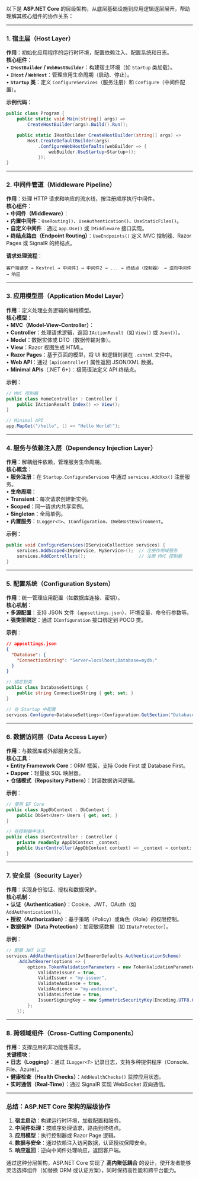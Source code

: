 以下是 **ASP.NET Core** 的层级架构，从底层基础设施到应用逻辑逐层展开，帮助理解其核心组件的协作关系：

---

### 1. **宿主层（Host Layer）**  
**作用**：初始化应用程序的运行时环境，配置依赖注入、配置系统和日志。  
**核心组件**：  
• **`IHostBuilder` / `WebHostBuilder`**：构建宿主环境（如 `Startup` 类加载）。  
• **`IHost` / `WebHost`**：管理应用生命周期（启动、停止）。  
• **`Startup` 类**：定义 `ConfigureServices`（服务注册）和 `Configure`（中间件配置）。  

**示例代码**：  
```csharp
public class Program {
    public static void Main(string[] args) => 
        CreateHostBuilder(args).Build().Run();

    public static IHostBuilder CreateHostBuilder(string[] args) =>
        Host.CreateDefaultBuilder(args)
            .ConfigureWebHostDefaults(webBuilder => {
                webBuilder.UseStartup<Startup>();
            });
}
```

---

### 2. **中间件管道（Middleware Pipeline）**  
**作用**：处理 HTTP 请求和响应的流水线，按注册顺序执行中间件。  
**核心组件**：  
• **中间件（Middleware）**：  
  • **内置中间件**：`UseRouting()`、`UseAuthentication()`、`UseStaticFiles()`。  
  • **自定义中间件**：通过 `app.Use()` 或 `IMiddleware` 接口实现。  
• **终结点路由（Endpoint Routing）**：`UseEndpoints()` 定义 MVC 控制器、Razor Pages 或 SignalR 的终结点。  

**请求处理流程**：  
```plaintext
客户端请求 → Kestrel → 中间件1 → 中间件2 → ... → 终结点（控制器） → 逆向中间件 → 响应
```

---

### 3. **应用模型层（Application Model Layer）**  
**作用**：定义处理业务逻辑的编程模型。  
**核心模型**：  
• **MVC（Model-View-Controller）**：  
  • **Controller**：处理请求逻辑，返回 `IActionResult`（如 `View()` 或 `Json()`）。  
  • **Model**：数据实体或 DTO（数据传输对象）。  
  • **View**：Razor 视图生成 HTML。  
• **Razor Pages**：基于页面的模型，将 UI 和逻辑封装在 `.cshtml` 文件中。  
• **Web API**：通过 `[ApiController]` 属性返回 JSON/XML 数据。  
• **Minimal APIs**（.NET 6+）：极简语法定义 API 终结点。  

**示例**：  
```csharp
// MVC 控制器
public class HomeController : Controller {
    public IActionResult Index() => View();
}

// Minimal API
app.MapGet("/hello", () => "Hello World!");
```

---

### 4. **服务与依赖注入层（Dependency Injection Layer）**  
**作用**：解耦组件依赖，管理服务生命周期。  
**核心概念**：  
• **服务注册**：在 `Startup.ConfigureServices` 中通过 `services.AddXxx()` 注册服务。  
• **生命周期**：  
  • **Transient**：每次请求创建新实例。  
  • **Scoped**：同一请求内共享实例。  
  • **Singleton**：全局单例。  
• **内置服务**：`ILogger<T>`、`IConfiguration`、`IWebHostEnvironment`。  

**示例**：  
```csharp
public void ConfigureServices(IServiceCollection services) {
    services.AddScoped<IMyService, MyService>();  // 注册作用域服务
    services.AddControllers();                    // 注册 MVC 控制器
}
```

---

### 5. **配置系统（Configuration System）**  
**作用**：统一管理应用配置（如数据库连接、密钥）。  
**核心机制**：  
• **多源配置**：支持 JSON 文件（`appsettings.json`）、环境变量、命令行参数等。  
• **强类型绑定**：通过 `IConfiguration` 接口绑定到 POCO 类。  

**示例**：  
```json
// appsettings.json
{
  "Database": {
    "ConnectionString": "Server=localhost;Database=mydb;"
  }
}
```

```csharp
// 绑定到类
public class DatabaseSettings {
    public string ConnectionString { get; set; }
}

// 在 Startup 中配置
services.Configure<DatabaseSettings>(Configuration.GetSection("Database"));
```

---

### 6. **数据访问层（Data Access Layer）**  
**作用**：与数据库或外部服务交互。  
**核心工具**：  
• **Entity Framework Core**：ORM 框架，支持 Code First 或 Database First。  
• **Dapper**：轻量级 SQL 映射器。  
• **仓储模式（Repository Pattern）**：封装数据访问逻辑。  

**示例**：  
```csharp
// 使用 EF Core
public class AppDbContext : DbContext {
    public DbSet<User> Users { get; set; }
}

// 在控制器中注入
public class UserController : Controller {
    private readonly AppDbContext _context;
    public UserController(AppDbContext context) => _context = context;
}
```

---

### 7. **安全层（Security Layer）**  
**作用**：实现身份验证、授权和数据保护。  
**核心机制**：  
• **认证（Authentication）**：Cookie、JWT、OAuth（如 `AddAuthentication()`）。  
• **授权（Authorization）**：基于策略（Policy）或角色（Role）的权限控制。  
• **数据保护（Data Protection）**：加密敏感数据（如 `IDataProtector`）。  

**示例**：  
```csharp
// 配置 JWT 认证
services.AddAuthentication(JwtBearerDefaults.AuthenticationScheme)
    .AddJwtBearer(options => {
        options.TokenValidationParameters = new TokenValidationParameters {
            ValidateIssuer = true,
            ValidIssuer = "my-issuer",
            ValidateAudience = true,
            ValidAudience = "my-audience",
            ValidateLifetime = true,
            IssuerSigningKey = new SymmetricSecurityKey(Encoding.UTF8.GetBytes("my-secret-key"))
        };
    });
```

---

### 8. **跨领域组件（Cross-Cutting Components）**  
**作用**：支撑应用的非功能性需求。  
**关键模块**：  
• **日志（Logging）**：通过 `ILogger<T>` 记录日志，支持多种提供程序（Console、File、Azure）。  
• **健康检查（Health Checks）**：`AddHealthChecks()` 监控应用状态。  
• **实时通信（Real-Time）**：通过 SignalR 实现 WebSocket 双向通信。  

---

### 总结：ASP.NET Core 架构的层级协作  
1. **宿主启动**：构建运行时环境，加载配置和服务。  
2. **中间件处理**：按顺序处理请求，路由到终结点。  
3. **应用模型**：执行控制器或 Razor Page 逻辑。  
4. **数据与安全**：通过依赖注入访问数据，认证授权保障安全。  
5. **响应返回**：逆向中间件处理响应，返回客户端。  

通过这种分层架构，ASP.NET Core 实现了 **高内聚低耦合** 的设计，使开发者能够灵活选择组件（如替换 ORM 或认证方案），同时保持高性能和跨平台能力。